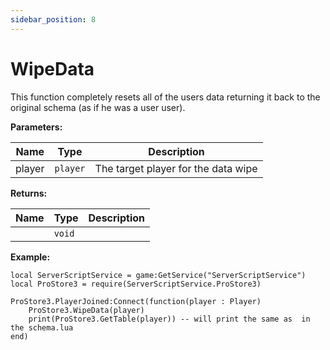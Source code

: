 ```yaml
---
sidebar_position: 8
---
```


# WipeData
This function completely resets all of the users data returning it back to the original schema (as if he was a user user).

**Parameters:**

| Name  |Type       |Description                         |
|-------|-----------|------------------------------------|
|player |``player`` | The target player for the data wipe|

**Returns:**

|Name |Type    |Description |
|-----|--------|------------|
|     |``void``|            |

**Example:**
```luau
local ServerScriptService = game:GetService("ServerScriptService")
local ProStore3 = require(ServerScriptService.ProStore3)

ProStore3.PlayerJoined:Connect(function(player : Player)
    ProStore3.WipeData(player)
    print(ProStore3.GetTable(player)) -- will print the same as  in the schema.lua
end)
```